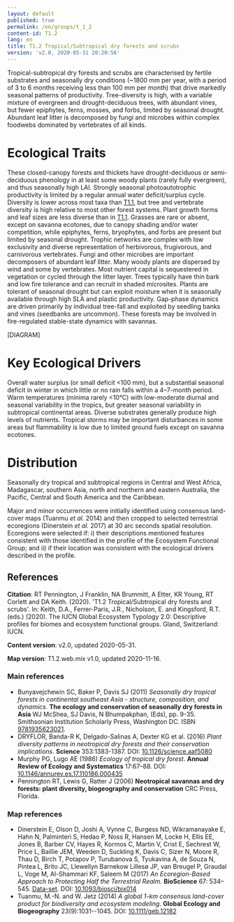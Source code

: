 ```yaml
---
layout: default
published: true
permalink: /en/groups/t_1_2
content-id: T1.2
lang: en
title: T1.2 Tropical/Subtropical dry forests and scrubs
version: 'v2.0, 2020-05-31 20:20:56'
---
```


Tropical-subtropical dry forests and scrubs are characterised by fertile substrates and seasonally dry conditions (~1800 mm per year, with a period of 3 to 6 months receiving less than 100 mm per month) that drive markedly seasonal patterns of productivity. Tree-diversity is high, with a variable mixture of evergreen and drought-deciduous trees, with abundant vines, but fewer epiphytes, ferns, mosses, and forbs, limited by seasonal drought. Abundant leaf litter is decomposed by fungi and microbes within complex foodwebs dominated by vertebrates of all kinds.

# Ecological Traits
 
These closed-canopy forests and thickets have drought-deciduous or semi-deciduous phenology in at least some woody plants (rarely fully evergreen), and thus seasonally high LAI. Strongly seasonal photoautotrophic productivity is limited by a regular annual water deficit/surplus cycle. Diversity is lower across most taxa than [T1.1](/explore/groups/T1.1), but tree and vertebrate diversity is high relative to most other forest systems. Plant growth forms and leaf sizes are less diverse than in [T1.1](/explore/groups/T1.1). Grasses are rare or absent, except on savanna ecotones, due to canopy shading and/or water competition, while epiphytes, ferns, bryophytes, and forbs are present but limited by seasonal drought. Trophic networks are complex with low exclusivity and diverse representation of herbivorous, frugivorous, and carnivorous vertebrates. Fungi and other microbes are important decomposers of abundant leaf litter. Many woody plants are dispersed by wind and some by vertebrates. Most nutrient capital is sequestered in vegetation or cycled through the litter layer. Trees typically have thin bark and low fire tolerance and can recruit in shaded microsites. Plants are tolerant of seasonal drought but can exploit moisture when it is seasonally available through high SLA and plastic productivity. Gap-phase dynamics are driven primarily by individual tree-fall and exploited by seedling banks and vines (seedbanks are uncommon). These forests may be involved in fire-regulated stable-state dynamics with savannas.

[DIAGRAM]

# Key Ecological Drivers
 
Overall water surplus (or small deficit <100 mm), but a substantial seasonal deficit in winter in which little or no rain falls within a 4–7-month period. Warm temperatures (minima rarely <10°C) with low-moderate diurnal and seasonal variability in the tropics, but greater seasonal variability in subtropical continental areas. Diverse substrates generally produce high levels of nutrients. Tropical storms may be important disturbances in some areas but flammability is low due to limited ground fuels except on savanna ecotones. 
 
# Distribution
 
Seasonally dry tropical and subtropical regions in Central and West Africa, Madagascar, southern Asia, north and northern and eastern Australia, the Pacific, Central and South America and the Caribbean.

Major and minor occurrences were initially identified using consensus land-cover maps (Tuanmu _et al._ 2014) and then cropped to selected terrestrial ecoregions (Dinerstein _et al._ 2017) at 30 arc seconds spatial resolution. Ecoregions were selected if: i) their descriptions mentioned features consistent with those identified in the profile of the Ecosystem Functional Group; and ii) if their location was consistent with the ecological drivers described in the profile.

## References

**Citation**: RT Pennington, J Franklin, NA Brummitt, A Etter, KR Young, RT Corlett and DA Keith. (2020). 'T1.2 Tropical/Subtropical dry forests and scrubs'. In: Keith, D.A., Ferrer-Paris, J.R., Nicholson, E. and Kingsford, R.T. (eds.) (2020). The IUCN Global Ecosystem Typology 2.0: Descriptive profiles for biomes and ecosystem functional groups. Gland, Switzerland: IUCN.

**Content version**: v2.0, updated 2020-05-31.

**Map version**: T1.2.web.mix v1.0, updated 2020-11-16.

### Main references
* Bunyavejchewin SC, Baker P, Davis SJ  (2011) *Seasonally dry tropical forests in continental southeast Asia - structure, composition, and dynamics*. **The ecology and conservation of seasonally dry forests in Asia** WJ McShea, SJ Davis, N Bhumpakphan, (Eds), pp. 9-35. Smithsonian Institution Scholarly Press, Washington DC. ISBN [9781935623021](https://scholarlypress.si.edu/store/life-sciences-biodiversity/ecology-conservation-seasonally-dry-forests-as/).
* DRYFLOR, Banda-R K, Delgado-Salinas A, Dexter KG et al.  (2016) *Plant diversity patterns in neotropical dry forests and their conservation implications*. **Science** 353:1383-1387. DOI: [10.1126/science.aaf5080](http://doi.org/10.1126/science.aaf5080)
* Murphy PG, Lugo AE  (1986) *Ecology of tropical dry forest*. **Annual Review of Ecology and Systematics** 17:67–88. DOI: [10.1146/annurev.es.17.110186.000435](http://doi.org/10.1146/annurev.es.17.110186.000435)
* Pennington RT, Lewis G, Ratter J  (2006) **Neotropical savannas and dry forests: plant diversity, biogeography and conservation** CRC Press, Florida.

### Map references
* Dinerstein E, Olson D, Joshi A, Vynne C, Burgess ND, Wikramanayake E, Hahn N, Palminteri S, Hedao P, Noss R, Hansen M, Locke H, Ellis EE, Jones B, Barber CV, Hayes R, Kormos C, Martin V, Crist E, Sechrest W, Price L, Baillie JEM, Weeden D, Suckling K, Davis C, Sizer N, Moore R, Thau D, Birch T, Potapov P, Turubanova S, Tyukavina A, de Souza N, Pintea L, Brito JC, Llewellyn Barnekow Lillesø JP, van Breugel P, Graudal L, Voge M, Al-Shammari KF, Saleem M  (2017) *An Ecoregion-Based Approach to Protecting Half the Terrestrial Realm*. **BioScience** 67: 534–545. [Data-set](https://ecoregions2017.appspot.com/). DOI: [10.1093/biosci/bix014](http://doi.org/10.1093/biosci/bix014)
* Tuanmu, M.-N. and W. Jetz (2014) *A global 1-km consensus land-cover product for biodiversity and ecosystem modeling*. **Global Ecology and Biogeography** 23(9):1031--1045. DOI: [10.1111/geb.12182](http://doi.org/10.1111/geb.12182)

